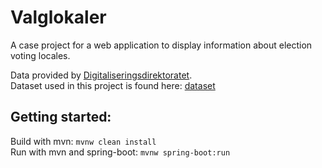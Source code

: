 # Valglokaler

A case project for a web application to display information about election voting locales.

Data provided by [Digitaliseringsdirektoratet](https://hotell.difi.no/).  
Dataset used in this project is found here: [dataset](https://hotell.difi.no/?dataset=valg/valglokaler/2017)


## Getting started:
Build with mvn: `mvnw clean install`  
Run with mvn and spring-boot: `mvnw spring-boot:run`